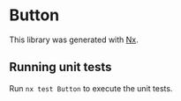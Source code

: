 # Button

This library was generated with [Nx](https://nx.dev).

## Running unit tests

Run `nx test Button` to execute the unit tests.
